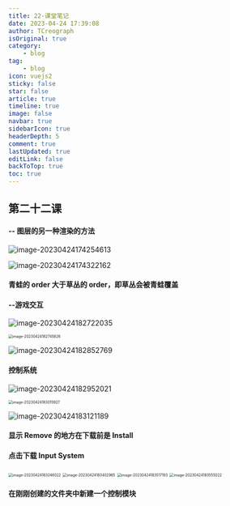 ```yaml
---
title: 22-课堂笔记
date: 2023-04-24 17:39:08
author: TCreograph
isOriginal: true
category:
    - blog
tag:
    - blog
icon: vuejs2
sticky: false
star: false
article: true
timeline: true
image: false
navbar: true
sidebarIcon: true
headerDepth: 5
comment: true
lastUpdated: true
editLink: false
backToTop: true
toc: true
---
```


## 第二十二课

#### -- 图层的另一种渲染的方法

![image-20230424174254613](./notes-class22.assets/image-20230424174254613.png)

![image-20230424174322162](./notes-class22.assets/image-20230424174322162.png)

#### 青蛙的 order 大于草丛的 order，即草丛会被青蛙覆盖

#### --游戏交互

![image-20230424182722035](./notes-class22.assets/image-20230424182722035.png)

<img src="./notes-class22.assets/image-20230424182745826.png" alt="image-20230424182745826" style="zoom:50%;" />

![image-20230424182852769](./notes-class22.assets/image-20230424182852769.png)

#### 控制系统

![image-20230424182952021](./notes-class22.assets/image-20230424182952021.png)

<img src="./notes-class22.assets/image-20230424183015927.png" alt="image-20230424183015927" style="zoom:50%;" />

![image-20230424183121189](./notes-class22.assets/image-20230424183121189.png)

#### 显示 Remove 的地方在下载前是 Install

#### 点击下载 Input System

<img src="./notes-class22.assets/image-20230424183246022.png" alt="image-20230424183246022" style="zoom:50%;" />

<img src="./notes-class22.assets/image-20230424183402965.png" alt="image-20230424183402965" style="zoom:50%;" />



<img src="./notes-class22.assets/image-20230424183517193.png" alt="image-20230424183517193" style="zoom:50%;" />

<img src="./notes-class22.assets/image-20230424183555022.png" alt="image-20230424183555022" style="zoom:50%;" />

#### 在刚刚创建的文件夹中新建一个控制模块